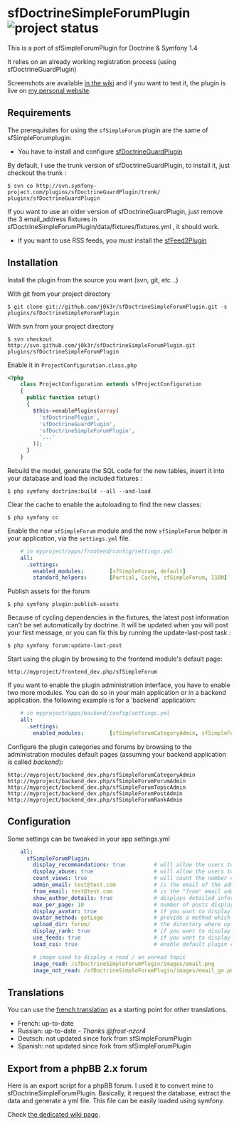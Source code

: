 # sfDoctrineSimpleForumPlugin ![project status](http://stillmaintained.com/j0k3r/sfDoctrineSimpleForumPlugin.png) #

This is a port of sfSimpleForumPlugin for Doctrine & Symfony 1.4

It relies on an already working registration process (using sfDoctrineGuardPlugin)

Screenshots are available [in the wiki](https://github.com/j0k3r/sfDoctrineSimpleForumPlugin/wiki/Screenshots) and if you want to test it, the plugin is live on [my personal website](http://www.j0k3r.net/forum).


Requirements
------------

The prerequisites for using the `sfSimpleForum` plugin are the same of sfSimpleForumplugin:

  * You have to install and configure [sfDoctrineGuardPlugin](http://www.symfony-project.org/plugins/sfDoctrineGuardPlugin)

By default, I use the trunk version of sfDoctrineGuardPlugin, to install it, just checkout the trunk :

    $ svn co http://svn.symfony-project.com/plugins/sfDoctrineGuardPlugin/trunk/ plugins/sfDoctrineGuardPlugin

If you want to use an older version of sfDoctrineGuardPlugin, just remove the 3 email_address fixtures in sfDoctrineSimpleForumPlugin/data/fixtures/fixtures.yml , it should work.

  * If you want to use RSS feeds, you must install the [sfFeed2Plugin](http://www.symfony-project.org/plugins/sfFeed2Plugin)

Installation
------------

Install the plugin from the source you want (svn, git, etc ..)

With git from your project directory

    $ git clone git://github.com/j0k3r/sfDoctrineSimpleForumPlugin.git -s plugins/sfDoctrineSimpleForumPlugin

With svn from your project directory

    $ svn checkout http://svn.github.com/j0k3r/sfDoctrineSimpleForumPlugin.git plugins/sfDoctrineSimpleForumPlugin


Enable it in `ProjectConfiguration.class.php`

``` php
<?php
    class ProjectConfiguration extends sfProjectConfiguration
    {
      public function setup()
      {
        $this->enablePlugins(array(
          'sfDoctrinePlugin',
          'sfDoctrineGuardPlugin',
          'sfDoctrineSimpleForumPlugin',
          '...'
        ));
      }
    }
```

Rebuild the model, generate the SQL code for the new tables, insert it into your database and load the included fixtures :

    $ php symfony doctrine:build --all --and-load

Clear the cache to enable the autoloading to find the new classes:

    $ php symfony cc

Enable the new `sfSimpleForum` module and the new `sfSimpleForum` helper in your application, via the `settings.yml` file.

``` yaml
    # in myproject/apps/frontend/config/settings.yml
    all:
      .settings:
        enabled_modules:        [sfSimpleForum, default]
        standard_helpers:       [Partial, Cache, sfSimpleForum, I18N]
```

Publish assets for the forum

    $ php symfony plugin:publish-assets

Because of cycling dependencies in the fixtures, the latest post information can't be set automatically by doctrine. It will be updated when you will post your first message, or you can fix this by running the update-last-post task :

    $ php symfony forum:update-last-post

Start using the plugin by browsing to the frontend module's default page:

    http://myproject/frontend_dev.php/sfSimpleForum

If you want to enable the plugin administration interface, you have to enable two more modules. You can do so in your main application or in a backend application. the following example is for a 'backend' application:

``` yaml
    # in myproject/apps/backend/config/settings.yml
    all:
      .settings:
        enabled_modules:        [sfSimpleForumCategoryAdmin, sfSimpleForumForumAdmin, sfSimpleForumTopicAdmin, sfSimpleForumPostAdmin, sfSimpleForumRankAdmin, default]
```

Configure the plugin categories and forums by browsing to the administration modules default pages (assuming your backend application is called _backend_):

    http://myproject/backend_dev.php/sfSimpleForumCategoryAdmin
    http://myproject/backend_dev.php/sfSimpleForumForumAdmin
    http://myproject/backend_dev.php/sfSimpleForumTopicAdmin
    http://myproject/backend_dev.php/sfSimpleForumPostAdmin
    http://myproject/backend_dev.php/sfSimpleForumRankAdmin

Configuration
-------------

Some settings can be tweaked in your app settings.yml

``` yaml
    all:
      sfSimpleForumPlugin:
        display_recommandations: true         # will allow the users to recommand a topic.
        display_abuse: true                   # will allow the users to report abuse for a topic.
        count_views: true                     # will count the number of view per topic.
        admin_email: test@test.com            # is the email of the admin who will receive abuse mails
        from_email: test@test.com             # is the "from" email address used to send abuse email
        show_author_details: true             # displays detailed information about the author on each post
        max_per_page: 10                      # number of posts displayed per page
        display_avatar: true                  # if you want to display an image for each user (if show_author_details is set to true)
        avatar_method: getLogo                # provide a method which will return the path of the image to display. This method should be defined il your app/lib/myUser.class.php file
        upload_dir: forum/                    # the directory where uploaded files (for the rank system) will be uploaded. It will append this dir to sfConfig::get('sf_upload_dir')
        display_rank: true                    # if you want to display the rank of each user (if show_author_details is set to true)
        use_feeds: true                       # if you want to display a RSS link on each topic. Needs sfFeed2Plugin to work
        load_css: true                        # enable default plugin css (disabled this config if you want to use your own css for the forum)

        # image used to display a read / an unread topic
        image_read: /sfDoctrineSimpleForumPlugin/images/email.png
        image_not_read: /sfDoctrineSimpleForumPlugin/images/email_go.png
```

Translations
------------

You can use the [french translation](https://github.com/j0k3r/sfDoctrineSimpleForumPlugin/blob/master/modules/sfSimpleForum/i18n/sfSimpleForum.fr.xml) as a starting point for other translations.

  * French: up-to-date
  * Russian: up-to-date - *Thanks @frost-nzcr4*
  * Deutsch: not updated since fork from sfSimpleForumPlugin
  * Spanish: not updated since fork from sfSimpleForumPlugin

Export from a phpBB 2.x forum
------------

Here is an export script for a phpBB forum. I used it to convert mine to sfDoctrineSimpleForumPlugin. Basically, it request the database, extract the data and generate a yml file. This file can be easily loaded using symfony.

Check [the dedicated wiki page](https://github.com/j0k3r/sfDoctrineSimpleForumPlugin/wiki/Export-from-phpBB-2.x).